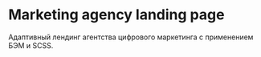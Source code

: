 # Marketing agency landing page

Адаптивный лендинг агентства цифрового маркетинга с применением БЭМ и SCSS.
